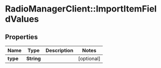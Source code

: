# RadioManagerClient::ImportItemFieldValues

## Properties
Name | Type | Description | Notes
------------ | ------------- | ------------- | -------------
**type** | **String** |  | [optional] 


